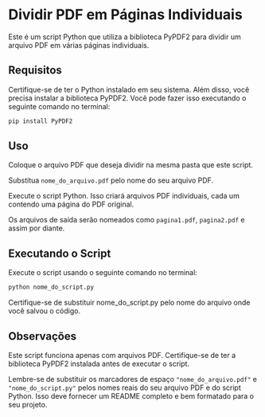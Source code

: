# Dividir PDF em Páginas Individuais

Este é um script Python que utiliza a biblioteca PyPDF2 para dividir um arquivo PDF em várias páginas individuais.

## Requisitos

Certifique-se de ter o Python instalado em seu sistema. Além disso, você precisa instalar a biblioteca PyPDF2. Você pode fazer isso executando o seguinte comando no terminal:

```bash
pip install PyPDF2
```

## Uso

Coloque o arquivo PDF que deseja dividir na mesma pasta que este script.

Substitua `nome_do_arquivo.pdf` pelo nome do seu arquivo PDF.

Execute o script Python. Isso criará arquivos PDF individuais, cada um contendo uma página do PDF original.

Os arquivos de saída serão nomeados como `pagina1.pdf`, `pagina2.pdf` e assim por diante.

## Executando o Script
Execute o script usando o seguinte comando no terminal:
```bash
python nome_do_script.py
```

Certifique-se de substituir nome_do_script.py pelo nome do arquivo onde você salvou o código.

## Observações
Este script funciona apenas com arquivos PDF.
Certifique-se de ter a biblioteca PyPDF2 instalada antes de executar o script.

Lembre-se de substituir os marcadores de espaço `"nome_do_arquivo.pdf"` e `"nome_do_script.py"` pelos nomes reais do seu arquivo PDF e do script Python. Isso deve fornecer um README completo e bem formatado para o seu projeto.
